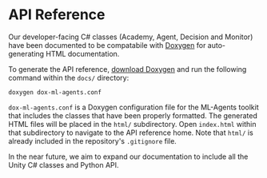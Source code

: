 # API Reference

Our developer-facing C# classes (Academy, Agent, Decision and 
Monitor) have been documented to be compatabile with 
[Doxygen](http://www.stack.nl/~dimitri/doxygen/) for auto-generating HTML 
documentation.

To generate the API reference, 
[download Doxygen](http://www.stack.nl/~dimitri/doxygen/download.html) and run
the following command within the `docs/` directory:

    doxygen dox-ml-agents.conf

`dox-ml-agents.conf` is a Doxygen configuration file for the ML-Agents toolkit
that includes the classes that have been properly formatted. 
The generated HTML files will be placed
in the `html/` subdirectory. Open `index.html` within that subdirectory to 
navigate to the API reference home. Note that `html/` is already included in 
the repository's `.gitignore` file.

In the near future, we aim to expand our documentation
to include all the Unity C# classes and Python API.
